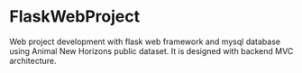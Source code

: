 # FlaskWebProject
Web project development with flask web framework and mysql database using Animal New Horizons public dataset. It is designed with backend MVC architecture.
